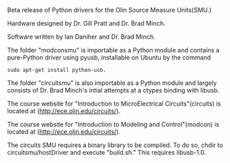 Beta release of Python drivers for the Olin Source Measure Units(SMU.)

Hardware designed by Dr. Gill Pratt and Dr. Brad Minch.

Software written by Ian Daniher and Dr. Brad Minch.

The folder "modconsmu" is importable as a Python module and contains a pure-Python driver using pyusb, installable on Ubuntu by the command

	sudo apt-get install python-usb.

The folder "circuitsmu" is also importable as a Python module and largely consists of Dr. Brad Minch's intial attempts at a ctypes binding with libusb.

The course website for "Introduction to MicroElectrical Circuits"(circuits) is located at (http://ece.olin.edu/circuits/).

The course website for "Introduction to Modeling and Control"(modcon) is located at (http://ece.olin.edu/circuits/).

The circuits SMU requires a binary library to be compiled. To do so, chdir to circuitsmu/hostDriver and execute "build.sh." This requires libusb-1.0.
